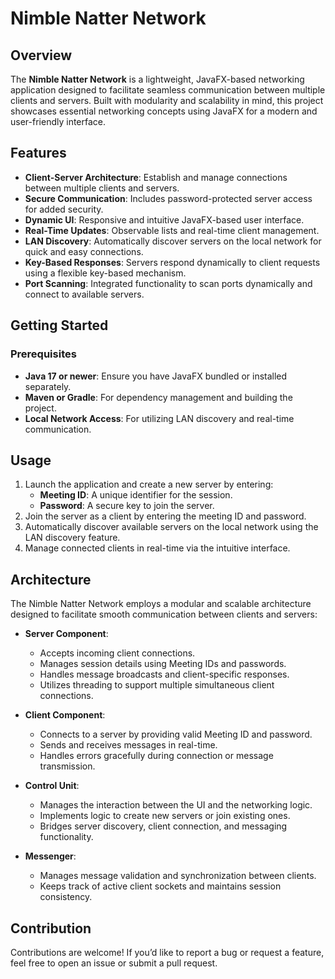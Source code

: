 # Nimble Natter Network

## Overview

The **Nimble Natter Network** is a lightweight, JavaFX-based networking application designed to facilitate seamless communication between multiple clients and servers. Built with modularity and scalability in mind, this project showcases essential networking concepts using JavaFX for a modern and user-friendly interface.

## Features

- **Client-Server Architecture**: Establish and manage connections between multiple clients and servers.
- **Secure Communication**: Includes password-protected server access for added security.
- **Dynamic UI**: Responsive and intuitive JavaFX-based user interface.
- **Real-Time Updates**: Observable lists and real-time client management.
- **LAN Discovery**: Automatically discover servers on the local network for quick and easy connections.
- **Key-Based Responses**: Servers respond dynamically to client requests using a flexible key-based mechanism.
- **Port Scanning**: Integrated functionality to scan ports dynamically and connect to available servers.

## Getting Started

### Prerequisites

- **Java 17 or newer**: Ensure you have JavaFX bundled or installed separately.
- **Maven or Gradle**: For dependency management and building the project.
- **Local Network Access**: For utilizing LAN discovery and real-time communication.

## Usage

1. Launch the application and create a new server by entering:
   - **Meeting ID**: A unique identifier for the session.
   - **Password**: A secure key to join the server.
2. Join the server as a client by entering the meeting ID and password.
3. Automatically discover available servers on the local network using the LAN discovery feature.
4. Manage connected clients in real-time via the intuitive interface.

## Architecture

The Nimble Natter Network employs a modular and scalable architecture designed to facilitate smooth communication between clients and servers:

- **Server Component**:
  - Accepts incoming client connections.
  - Manages session details using Meeting IDs and passwords.
  - Handles message broadcasts and client-specific responses.
  - Utilizes threading to support multiple simultaneous client connections.

- **Client Component**:
  - Connects to a server by providing valid Meeting ID and password.
  - Sends and receives messages in real-time.
  - Handles errors gracefully during connection or message transmission.

- **Control Unit**:
  - Manages the interaction between the UI and the networking logic.
  - Implements logic to create new servers or join existing ones.
  - Bridges server discovery, client connection, and messaging functionality.

- **Messenger**:
  - Manages message validation and synchronization between clients.
  - Keeps track of active client sockets and maintains session consistency.

## Contribution

Contributions are welcome! If you’d like to report a bug or request a feature, feel free to open an issue or submit a pull request.
